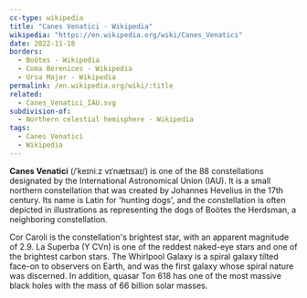 ```yaml
---
cc-type: wikipedia
title: "Canes Venatici - Wikipedia"
wikipedia: "https://en.wikipedia.org/wiki/Canes_Venatici"
date: 2022-11-18
borders:
  - Boötes - Wikipedia
  - Coma Berenices - Wikipedia
  - Ursa Major - Wikipedia
permalink: /en.wikipedia.org/wiki/:title
related:
  - Canes_Venatici_IAU.svg
subdivision-of:
  - Northern celestial hemisphere - Wikipedia
tags:
  - Canes Venatici
  - Wikipedia
---
```

**Canes Venatici** (/ˈkeɪniːz vɪˈnætɪsaɪ/) is one of the 88 constellations designated by the International Astronomical Union (IAU). It is a small northern constellation that was created by Johannes Hevelius in the 17th century. Its name is Latin for 'hunting dogs', and the constellation is often depicted in illustrations as representing the dogs of Boötes the Herdsman, a neighboring constellation.

Cor Caroli is the constellation's brightest star, with an apparent magnitude of 2.9. La Superba (Y CVn) is one of the reddest naked-eye stars and one of the brightest carbon stars. The Whirlpool Galaxy is a spiral galaxy tilted face-on to observers on Earth, and was the first galaxy whose spiral nature was discerned. In addition, quasar Ton 618 has one of the most massive black holes with the mass of 66 billion solar masses.